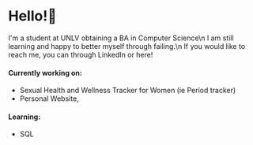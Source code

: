 # Hello!💖
I'm a student at UNLV obtaining a BA in Computer Science\n 
I am still learning and happy to better myself through failing.\n
If you would like to reach me, you can through LinkedIn or here!

#### Currently working on:
  - Sexual Health and Wellness Tracker for Women (ie Period tracker)
  - Personal Website,

#### Learning: 
  - SQL
<!--
**awinner02/awinner02** is a ✨ _special_ ✨ repository because its `README.md` (this file) appears on your GitHub profile.

Here are some ideas to get you started:

- 🔭 I’m currently working on ...
- 🌱 I’m currently learning ...
- 👯 I’m looking to collaborate on ...
- 🤔 I’m looking for help with ...
- 💬 Ask me about ...
- 📫 How to reach me: ...
- 😄 Pronouns: ...
- ⚡ Fun fact: ...
-->
